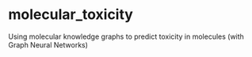 # molecular_toxicity
Using molecular knowledge graphs to predict toxicity in molecules (with Graph Neural Networks)
